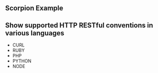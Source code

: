 Scorpion Example
----


Show supported HTTP RESTful conventions in various languages
---

- CURL
- RUBY
- PHP
- PYTHON
- NODE
